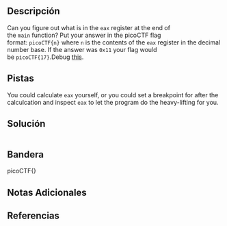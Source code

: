 ## Descripción
Can you figure out what is in the `eax` register at the end of the `main` function? Put your answer in the picoCTF flag format: `picoCTF{n}` where `n` is the contents of the `eax` register in the decimal number base. If the answer was `0x11` your flag would be `picoCTF{17}`.Debug [this](https://artifacts.picoctf.net/c/520/debugger0_b).

## Pistas 
You could calculate `eax` yourself, or you could set a breakpoint for after the calculcation and inspect `eax` to let the program do the heavy-lifting for you.

## Solución
```

```

## Bandera
picoCTF{}
## Notas Adicionales

## Referencias
